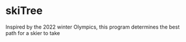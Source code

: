 # skiTree
Inspired by the 2022 winter Olympics, this program determines the best path for a skier to take
